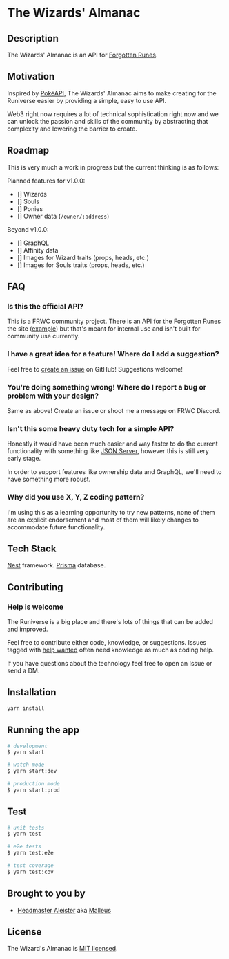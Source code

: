 # The Wizards' Almanac

## Description

The Wizards' Almanac is an API for [Forgotten Runes](https://www.forgottenrunes.com/).

## Motivation

Inspired by [PokéAPI](https://pokeapi.co/), The Wizards' Almanac aims to make creating for the Runiverse easier by providing a simple, easy to use API.

Web3 right now requires a lot of technical sophistication right now and we can unlock the passion and skills of the community by abstracting that complexity and lowering the barrier to create.

## Roadmap

This is very much a work in progress but the current thinking is as follows:

Planned features for v1.0.0:

- [] Wizards
- [] Souls
- [] Ponies
- [] Owner data (`/owner/:address`)

Beyond v1.0.0:

- [] GraphQL
- [] Affinity data
- [] Images for Wizard traits (props, heads, etc.)
- [] Images for Souls traits (props, heads, etc.)

## FAQ

### Is this the official API?

This is a FRWC community project. There is an API for the Forgotten Runes the site ([example](https://portal.forgottenrunes.com/api/souls/img/100)) but that's meant for internal use and isn't built for community use currently.

### I have a great idea for a feature! Where do I add a suggestion?

Feel free to [create an issue](https://github.com/0xMalleus/wizards-almanac/issues) on GitHub! Suggestions welcome!

### You're doing something wrong! Where do I report a bug or problem with your design?

Same as above! Create an issue or shoot me a message on FRWC Discord.

### Isn't this some heavy duty tech for a simple API?

Honestly it would have been much easier and way faster to do the current functionality with something like [JSON Server](https://github.com/typicode/json-server), however this is still very early stage.

In order to support features like ownership data and GraphQL, we'll need to have something more robust.

### Why did you use X, Y, Z coding pattern?

I'm using this as a learning opportunity to try new patterns, none of them are an explicit endorsement and most of them will likely changes to accommodate future functionality.

## Tech Stack

[Nest](https://github.com/nestjs/nest) framework.
[Prisma](https://www.prisma.io/) database.

## Contributing

### Help is welcome

The Runiverse is a big place and there's lots of things that can be added and improved.

Feel free to contribute either code, knowledge, or suggestions. Issues tagged with [help wanted](https://github.com/0xMalleus/wizards-almanac/issues?q=is%3Aissue+is%3Aopen+label%3A%22help+wanted%22) often need knowledge as much as coding help.

If you have questions about the technology feel free to open an Issue or send a DM.

## Installation

```bash
yarn install
```

## Running the app

```bash
# development
$ yarn start

# watch mode
$ yarn start:dev

# production mode
$ yarn start:prod
```

## Test

```bash
# unit tests
$ yarn test

# e2e tests
$ yarn test:e2e

# test coverage
$ yarn test:cov
```

## Brought to you by

- [Headmaster Aleister](https://www.forgottenrunes.com/lore/wizards/2633/0) aka [Malleus](https://twitter.com/0xMalleus)

## License

The Wizard's Almanac is [MIT licensed](LICENSE).
